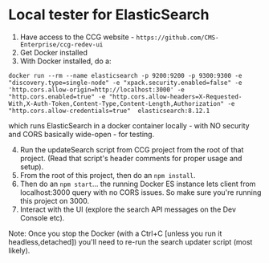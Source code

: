 # Local tester for ElasticSearch

1. Have access to the CCG website - `https://github.com/CMS-Enterprise/ccg-redev-ui`
2. Get Docker installed
3. With Docker installed, do a:
```
docker run --rm --name elasticsearch -p 9200:9200 -p 9300:9300 -e "discovery.type=single-node" -e "xpack.security.enabled=false" -e 'http.cors.allow-origin=http://localhost:3000' -e "http.cors.enabled=true" -e "http.cors.allow-headers=X-Requested-With,X-Auth-Token,Content-Type,Content-Length,Authorization" -e "http.cors.allow-credentials=true"  elasticsearch:8.12.1
```
which runs ElasticSearch in a docker container locally - with NO security and CORS basically wide-open - for testing.

4. Run the updateSearch script from CCG project from the root of that project.  (Read that script's header comments for proper usage and setup).
5. From the root of this project, then do an `npm install`.
6. Then do an `npm start`... the running Docker ES instance lets client from localhost:3000 query with no CORS issues.  So make sure you're running this project on 3000.
7. Interact with the UI (explore the search API messages on the Dev Console etc).

Note: Once you stop the Docker (with a Ctrl+C [unless you run it headless,detached]) you'll need to re-run the search updater script (most likely).
